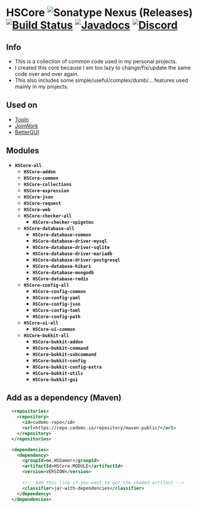 # HSCore ![Sonatype Nexus (Releases)](https://img.shields.io/nexus/r/me.HSGamer/HSCore?color=green&label=version&nexusVersion=3&server=https%3A%2F%2Frepo.codemc.io) [![Build Status](https://ci.codemc.io/job/HSGamer/job/HSCore/badge/icon)](https://ci.codemc.io/job/HSGamer/job/HSCore/) [![Javadocs](https://img.shields.io/badge/javadocs-link-green)](https://hsgamer.github.io/HSCore/) [![Discord](https://img.shields.io/discord/660795353037144064)](https://discord.gg/9m4GdFD)
## Info
* This is a collection of common code used in my personal projects.
* I created this core because I am too lazy to change/fix/update the same code over and over again.
* This also includes some simple/useful/complex/dumb/... features used mainly in my projects.
## Used on
* [TopIn](https://github.com/TopIn-MC/TopIn)
* [JoinWork](https://github.com/HSGamer/JoinWork/)
* [BetterGUI](https://github.com/BetterGUI-MC/BetterGUI)
## Modules
* **`HSCore-all`**
  * **`HSCore-addon`**
  * **`HSCore-common`**
  * **`HSCore-collections`**
  * **`HSCore-expression`**
  * **`HSCore-json`**
  * **`HSCore-request`**
  * **`HSCore-web`**
  * **`HSCore-checker-all`**
    * **`HSCore-checker-spigotmc`**
  * **`HSCore-database-all`**
    * **`HSCore-database-common`**
    * **`HSCore-database-driver-mysql`**
    * **`HSCore-database-driver-sqlite`**
    * **`HSCore-database-driver-mariadb`**
    * **`HSCore-database-driver-postgresql`**
    * **`HSCore-database-hikari`**
    * **`HSCore-database-mongodb`**
    * **`HSCore-database-redis`**
  * **`HSCore-config-all`**
    * **`HSCore-config-common`**
    * **`HSCore-config-yaml`**
    * **`HSCore-config-json`**
    * **`HSCore-config-toml`**
    * **`HSCore-config-path`**
  * **`HSCore-ui-all`**
    * **`HSCore-ui-common`**
  * **`HSCore-bukkit-all`**
    * **`HSCore-bukkit-addon`**
    * **`HSCore-bukkit-command`**
    * **`HSCore-bukkit-subcommand`**
    * **`HSCore-bukkit-config`**
    * **`HSCore-bukkit-config-extra`**
    * **`HSCore-bukkit-utils`**
    * **`HSCore-bukkit-gui`**
## Add as a dependency (Maven)
```xml
  <repositories>
    <repository>
      <id>codemc-repo</id>
      <url>https://repo.codemc.io/repository/maven-public/</url>
    </repository>
  </repositories>

  <dependencies>
    <dependency>
      <groupId>me.HSGamer</groupId>
      <artifactId>HSCore-MODULE</artifactId>
      <version>VERSION</version>
      
      <!-- Add this line if you want to get the shaded artifact -->
      <classifier>jar-with-dependencies</classifier>
    </dependency>
  </dependencies>
```
